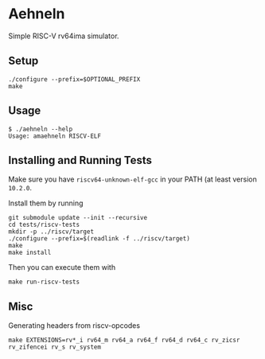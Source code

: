 # Aehneln
Simple RISC-V rv64ima simulator.

## Setup

```
./configure --prefix=$OPTIONAL_PREFIX
make
```

## Usage

```
$ ./aehneln --help
Usage: amaehneln RISCV-ELF
```

## Installing and Running Tests
Make sure you have `riscv64-unknown-elf-gcc` in your PATH (at least version `10.2.0`.

Install them by running

```
git submodule update --init --recursive
cd tests/riscv-tests
mkdir -p ../riscv/target
./configure --prefix=$(readlink -f ../riscv/target)
make
make install

```

Then you can execute them with

```
make run-riscv-tests
```

## Misc
Generating headers from riscv-opcodes

```
make EXTENSIONS=rv*_i rv64_m rv64_a rv64_f rv64_d rv64_c rv_zicsr rv_zifencei rv_s rv_system
```
